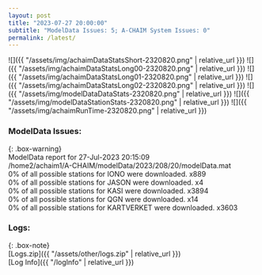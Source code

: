 ```yaml
---
layout: post
title: "2023-07-27 20:00:00"
subtitle: "ModelData Issues: 5; A-CHAIM System Issues: 0"
permalink: /latest/
---
```


![]({{ "/assets/img/achaimDataStatsShort-2320820.png" | relative_url }})
![]({{ "/assets/img/achaimDataStatsLong00-2320820.png" | relative_url }})
![]({{ "/assets/img/achaimDataStatsLong01-2320820.png" | relative_url }})
![]({{ "/assets/img/achaimDataStatsLong02-2320820.png" | relative_url }})
![]({{ "/assets/img/modelDataDataStats-2320820.png" | relative_url }})
![]({{ "/assets/img/modelDataStationStats-2320820.png" | relative_url }})
![]({{ "/assets/img/achaimRunTime-2320820.png" | relative_url }})


### ModelData Issues:  
  
{: .box-warning}  
 ModelData report for 27-Jul-2023 20:15:09   
 /home2/achaim1/A-CHAIM/modelData/2023/208/20/modelData.mat   
 0% of all possible stations for IONO were downloaded. x889   
 0% of all possible stations for JASON were downloaded. x4   
 0% of all possible stations for KASI were downloaded. x3894   
 0% of all possible stations for QGN were downloaded. x14   
 0% of all possible stations for KARTVERKET were downloaded. x3603   
  


### Logs:  
  
{: .box-note}  
[Logs.zip]({{ "/assets/other/logs.zip" | relative_url }})  
[Log Info]({{ "/logInfo" | relative_url }})  
